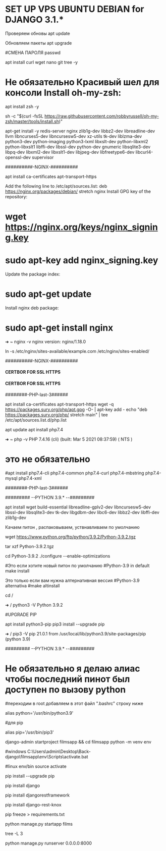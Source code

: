 # SET UP VPS UBUNTU DEBIAN for DJANGO 3.1.*


Проверяем обновы
apt update

Обновляем пакеты
apt upgrade


#СМЕНА ПАРОЛЯ
passwd 

apt install curl wget nano git  tree -y

# Не обязательно Красивый шел для консоли Install oh-my-zsh:

apt install zsh -y

sh -c "$(curl -fsSL https://raw.githubusercontent.com/robbyrussell/oh-my-zsh/master/tools/install.sh)"


apt-get install -y redis-server nginx zlib1g-dev libbz2-dev libreadline-dev llvm libncurses5-dev libncursesw5-dev xz-utils tk-dev liblzma-dev python3-dev python-imaging python3-lxml libxslt-dev python-libxml2 python-libxslt1 libffi-dev libssl-dev python-dev gnumeric libsqlite3-dev libpq-dev libxml2-dev libxslt1-dev libjpeg-dev libfreetype6-dev libcurl4-openssl-dev supervisor



##########-NGINX-##########

apt install ca-certificates apt-transport-https 

Add the following line to /etc/apt/sources.list:
deb https://nginx.org/packages/debian/ stretch nginx
Install GPG key of the repository:

# wget https://nginx.org/keys/nginx_signing.key
# sudo apt-key add nginx_signing.key
Update the package index:
# sudo apt-get update
Install nginx deb package:
# sudo apt-get install nginx

➜  ~ nginx -v
nginx version: nginx/1.18.0


ln -s /etc/nginx/sites-available/example.com /etc/nginx/sites-enabled/



##########-NGINX-##########

#### CERTBOR FOR SSL HTTPS #######


#### CERTBOR FOR SSL HTTPS #######



########-PHP-last-3######

apt install ca-certificates apt-transport-https 
wget -q https://packages.sury.org/php/apt.gpg -O- | apt-key add -
echo "deb https://packages.sury.org/php/ stretch main" | tee /etc/apt/sources.list.d/php.list

apt update
apt install php7.4


➜  ~ php -v
PHP 7.4.16 (cli) (built: Mar  5 2021 08:37:59) ( NTS )

# это не обязательно
#apt install php7.4-cli php7.4-common php7.4-curl php7.4-mbstring php7.4-mysql php7.4-xml

########-PHP-last-3######




######### --PYTHON 3.9.* --#########

apt install wget build-essential libreadline-gplv2-dev libncursesw5-dev \
     libssl-dev libsqlite3-dev tk-dev libgdbm-dev libc6-dev libbz2-dev libffi-dev zlib1g-dev 
     
Качаем питон , распаковываем, уствнавливаем по умолчанию

wget https://www.python.org/ftp/python/3.9.2/Python-3.9.2.tgz 

tar xzf Python-3.9.2.tgz 

cd Python-3.9.2
./configure --enable-optimizations 

#Это если хотите новый питон по умолчанию
#Python-3.9 in default
make install 

Это только если вам нужна алтернативная вессия
#Python-3.9 alternativa
#make altinstall 

cd /


➜  / python3 -V
Python 3.9.2


#UPGRADE PIP 

apt install python3-pip
pip3 install --upgrade pip

➜  / pip3 -V
pip 21.0.1 from /usr/local/lib/python3.9/site-packages/pip (python 3.9)


######### --PYTHON 3.9.* --#########




# Не обязательно я делаю алиас чтобы последний пинот был доступен по вызову python
#переходим в root добавляем в этот файл ".bashrc" строку ниже

alias python='/usr/bin/python3.9'

#для pip

alias pip='/usr/bin/pip3'


django-admin startproject filmsapp 
&& cd filmsapp
python -m venv env 

#windows C:\Users\admin\Desktop\Back-django\filmsapp\env\Scripts\activate.bat

#linux env/bin source activate

pip install --upgrade pip

pip install django

pip install djangorestframework

pip install django-rest-knox

pip freeze > requirements.txt

python manage.py startapp films

tree -L 3

python manage.py runserver 0.0.0.0:8000
